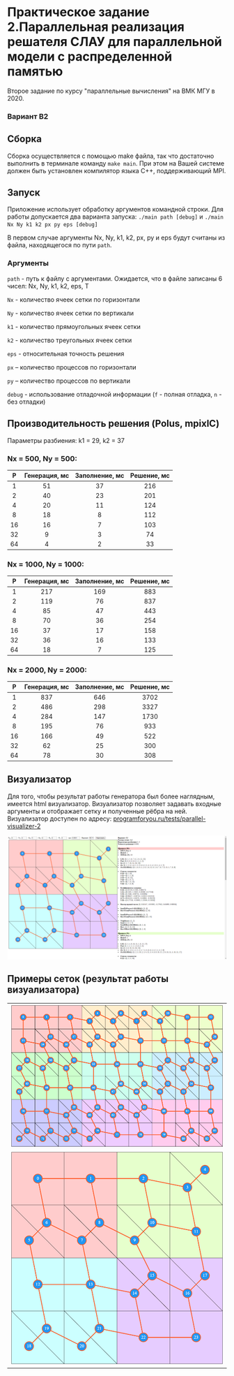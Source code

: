 # Практическое задание 2.Параллельная реализация решателя СЛАУ для параллельной модели с распределенной памятью

Второе задание по курсу "параллельные вычисления" на ВМК МГУ в 2020.
### Вариант B2

## Сборка
Сборка осуществляется с помощью make файла, так что достаточно выполнить в терминале команду `make main`. При этом на Вашей системе должен быть установлен компилятор языка C++, поддерживающий MPI.

## Запуск
Приложение использует обработку аргументов командной строки. Для работы допускается два варианта запуска: `./main path [debug]` и `./main Nx Ny k1 k2 px py eps [debug]`

В первом случае аргументы Nx, Ny, k1, k2, px, py и eps будут считаны из файла, находящегося по пути `path`.

### Аргументы
`path` - путь к файлу с аргументами. Ожидается, что в файле записаны 6 чисел: Nx, Ny, k1, k2, eps, T

`Nx` - количество ячеек сетки по горизонтали

`Ny` - количество ячеек сетки по вертикали

`k1` - количество прямоугольных ячеек сетки

`k2` - количество треугольных ячеек сетки

`eps` - относительная точность решения

`px` – количество процессов по горизонтали

`py` – количество процессов по вертикали

`debug` - использование отладочной информации (`f` - полная отладка, `n` - без отладки)

## Производительность решения (Polus, mpixlC)
Параметры разбиения: k1 = 29, k2 = 37

### Nx = 500, Ny = 500:
|   P   | Генерация, мс | Заполнение, мс |  Решение, мс  |
|   :-: |           :-: |            :-: |           :-: |
|     1 |            51 |             37 |           216 |
|     2 |            40 |             23 |           201 |
|     4 |            20 |             11 |           124 |
|     8 |            18 |              8 |           112 |
|    16 |            16 |              7 |           103 |
|    32 |             9 |              3 |            74 |
|    64 |             4 |              2 |            33 |


### Nx = 1000, Ny = 1000:
|   P   | Генерация, мс | Заполнение, мс |  Решение, мс  |
|   :-: |           :-: |            :-: |           :-: |
|     1 |           217 |            169 |           883 |
|     2 |           119 |             76 |           837 |
|     4 |            85 |             47 |           443 |
|     8 |            70 |             36 |           254 |
|    16 |            37 |             17 |           158 |
|    32 |            36 |             16 |           133 |
|    64 |            18 |              7 |           125 |


### Nx = 2000, Ny = 2000:
|   P   | Генерация, мс | Заполнение, мс |  Решение, мс  |
|   :-: |           :-: |            :-: |           :-: |
|     1 |           837 |            646 |          3702 |
|     2 |           486 |            298 |          3327 |
|     4 |           284 |            147 |          1730 |
|     8 |           195 |             76 |           933 |
|    16 |           166 |             49 |           522 |
|    32 |            62 |             25 |           300 |
|    64 |            78 |             30 |           308 |

## Визуализатор
Для того, чтобы результат работы генератора был более наглядным, имеется html визуализатор. Визуализатор позволяет задавать входные аргументы и отображает сетку и полученные рёбра на ней.
Визуализатор доступен по адресу: <a href="https://programforyou.ru/tests/parallel-visualizer-2">programforyou.ru/tests/parallel-visualizer-2</a>

<img src='https://github.com/dronperminov/ParallelProgrammingTask2/blob/master/examples/visualizer.png' />

## Примеры сеток (результат работы визуализатора)

<table>
  <tr>
    <td><img src='https://github.com/dronperminov/ParallelProgrammingTask2/blob/master/examples/example1.png' /></td>
  </tr>

  <tr>
    <td><img src='https://github.com/dronperminov/ParallelProgrammingTask2/blob/master/examples/example2.png' /></td>
  </tr>
</table>
